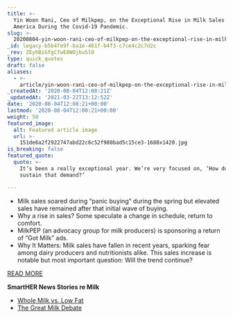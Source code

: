 ```yaml
---
title: >-
  Yin Woon Rani, Ceo of Milkpep, on the Exceptional Rise in Milk Sales in
  America During the Covid-19 Pandemic.
slug: >-
  20200804-yin-woon-rani-ceo-of-milkpep-on-the-exceptional-rise-in-milk-sales-in-america-during-the-covid-19-pandemic
_id: legacy-b5b4fe9f-ba1e-461f-b4f3-c7ce4c2c7d2c
_rev: ZEyhBiGfgCfwE8WOjbuSlO
type: quick_quotes
draft: false
aliases:
  - >-
    article/yin-woon-rani-ceo-of-milkpep-on-the-exceptional-rise-in-milk-sales-in-america-during-the-covid-19-pandemic/
_createdAt: '2020-08-04T12:08:21Z'
_updatedAt: '2021-03-22T13:12:52Z'
date: '2020-08-04T12:08:21+00:00'
lastmod: '2020-08-04T12:08:21+00:00'
weight: 50
featured_image:
  alt: Featured article image
  url: >-
    151de6a2f2922747abd22c6c52f980bad5c15ce3-1688x1420.jpg
is_breaking: false
featured_quote:
  quote: >-
    It’s been a really exceptional year. We’re very focused on, ‘How do we
    sustain that demand?’

---
```

* Milk sales soared during “panic buying” during the spring but elevated sales have remained after that initial wave of buying.
* Why a rise in sales? Some speculate a change in schedule, return to comfort.
* MilkPEP (an advocacy group for milk producers) is sponsoring a return of “Got Milk” ads.
* Why It Matters: Milk sales have fallen in recent years, sparking fear among dairy producers and nutritionists alike. This sales increase is notable but most important question: Will the trend continue?

[READ MORE](https://apnews.com/bddc9dd6facdf671bac9972e70ba7bf8)

**SmartHER News Stories re Milk**

* [Whole Milk vs. Low Fat](https://smarthernews.com/18-09-25-milk-study/)
* [The Great Milk Debate](https://smarthernews.com/18-09-07-great-milk-debate/)